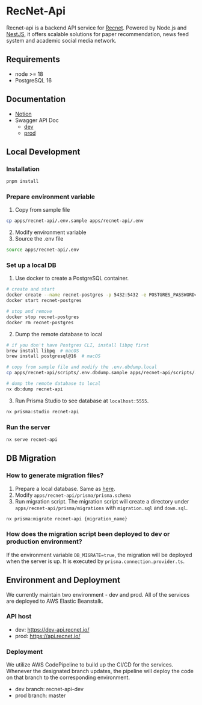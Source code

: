 # RecNet-Api

Recnet-api is a backend API service for [Recnet](https://www.recnet.io/). Powered by Node.js and [NestJS](https://nestjs.com/), it offers scalable solutions for paper recommendation, news feed system and academic social media network.

## Requirements

- node >= 18
- PostgreSQL 16

## Documentation

- [Notion](https://www.notion.so/RecNet-f8440e23b4e54af4a9636e84ed101815)
- Swagger API Doc
  - [dev](https://dev-api.recnet.io/api)
  - [prod](https://api.recnet.io/api)

## Local Development

### Installation

```bash
pnpm install
```

### Prepare environment variable

1. Copy from sample file

```bash
cp apps/recnet-api/.env.sample apps/recnet-api/.env
```

2. Modify environment variable
3. Source the .env file

```bash
source apps/recnet-api/.env
```

### Set up a local DB

1. Use docker to create a PostgreSQL container.

```bash
# create and start
docker create --name recnet-postgres -p 5432:5432 -e POSTGRES_PASSWORD=admin postgres:16.2
docker start recnet-postgres

# stop and remove
docker stop recnet-postgres
docker rm recnet-postgres
```

2. Dump the remote database to local

```bash
# if you don't have Postgres CLI, install libpq first
brew install libpq  # macOS
brew install postgresql@16  # macOS

# copy from sample file and modify the .env.dbdump.local
cp apps/recnet-api/scripts/.env.dbdump.sample apps/recnet-api/scripts/.env.dbdump.local

# dump the remote database to local
nx db:dump recnet-api
```

3. Run Prisma Studio to see database at `localhost:5555`.

```bash
nx prisma:studio recnet-api
```

### Run the server

```bash
nx serve recnet-api
```

## DB Migration

### How to generate migration files?

1. Prepare a local database. Same as [here](#set-up-a-local-db).
2. Modify `apps/recnet-api/prisma/prisma.schema`
3. Run migration script. The migration script will create a directory under `apps/recnet-api/prisma/migrations` with `migration.sql` and `down.sql`.

```bash
nx prisma:migrate recnet-api {migration_name}
```

### How does the migration script been deployed to dev or production environment?

If the environment variable `DB_MIGRATE=true`, the migration will be deployed when the server is up. It is executed by `prisma.connection.provider.ts`.

## Environment and Deployment

We currently maintain two environment - dev and prod. All of the services are deployed to AWS Elastic Beanstalk.

### API host

- dev: https://dev-api.recnet.io/
- prod: https://api.recnet.io/

### Deployment

We utilize AWS CodePipeline to build up the CI/CD for the services. Whenever the designated branch updates, the pipeline will deploy the code on that branch to the corresponding environment.

- dev branch: recnet-api-dev
- prod branch: master
